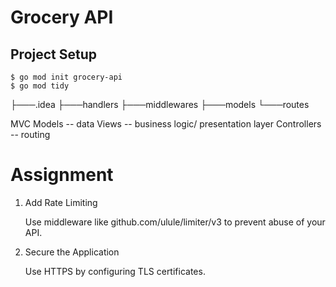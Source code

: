 # Grocery API


## Project Setup

    $ go mod init grocery-api
    $ go mod tidy


├───.idea
├───handlers
├───middlewares
├───models
└───routes


MVC 
    Models      -- data 
    Views       -- business logic/ presentation layer
    Controllers -- routing




Assignment
===========


1) Add Rate Limiting

   Use middleware like github.com/ulule/limiter/v3 to prevent abuse of your API.

2) Secure the Application

   Use HTTPS by configuring TLS certificates.
